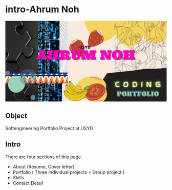 # intro-Ahrum Noh
![image!](https://github.com/ahrumnoh/introahrum/blob/main/assets/images/Portfolio.jpg)



## Object

Softengineering Portfolio Project at USYD



## Intro 

There are four sections of this page

* About (Resume, Cover letter)
* Portfolio ( Three individual projects + Group project )
* Skills
* Contact Detail







